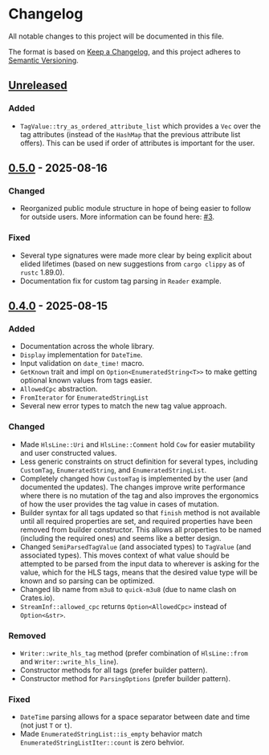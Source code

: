 # Changelog

All notable changes to this project will be documented in this file.

The format is based on [Keep a Changelog], and this project adheres to
[Semantic Versioning].

[Keep a Changelog]: https://keepachangelog.com/en/1.1.0/
[Semantic Versioning]: https://semver.org/spec/v2.0.0.html

## [Unreleased]

### Added

- `TagValue::try_as_ordered_attribute_list` which provides a `Vec` over
  the tag attributes (instead of the `HashMap` that the previous
  attribute list offers). This can be used if order of attributes is
  important for the user.

## [0.5.0] - 2025-08-16

### Changed
- Reorganized public module structure in hope of being easier to follow
  for outside users. More information can be found here: [#3].

### Fixed
- Several type signatures were made more clear by being explicit about
  elided lifetimes (based on new suggestions from `cargo clippy` as of
  `rustc` 1.89.0).
- Documentation fix for custom tag parsing in `Reader` example.

[#3]: https://github.com/theRealRobG/m3u8/pull/3

## [0.4.0] - 2025-08-15

### Added

- Documentation across the whole library.
- `Display` implementation for `DateTime`.
- Input validation on `date_time!` macro.
- `GetKnown` trait and impl on `Option<EnumeratedString<T>>` to make
  getting optional known values from tags easier.
- `AllowedCpc` abstraction.
- `FromIterator` for `EnumeratedStringList`
- Several new error types to match the new tag value approach.

### Changed

- Made `HlsLine::Uri` and `HlsLine::Comment` hold `Cow` for easier
  mutability and user constructed values.
- Less generic constraints on struct definition for several types,
  including `CustomTag`, `EnumeratedString`, and `EnumeratedStringList`.
- Completely changed how `CustomTag` is implemented by the user (and
  documented the updates). The changes improve write performance where
  there is no mutation of the tag and also improves the ergonomics of
  how the user provides the tag value in cases of mutation.
- Builder syntax for all tags updated so that `finish` method is not
  available until all required properties are set, and required
  properties have been removed from builder constructor. This allows all
  properties to be named (including the required ones) and seems like a
  better design.
- Changed `SemiParsedTagValue` (and associated types) to `TagValue` (and
  associated types). This moves context of what value should be
  attempted to be parsed from the input data to wherever is asking for
  the value, which for the HLS tags, means that the desired value type
  will be known and so parsing can be optimized.
- Changed lib name from `m3u8` to `quick-m3u8` (due to name clash on
  Crates.io).
- `StreamInf::allowed_cpc` returns `Option<AllowedCpc>` instead of
  `Option<&str>`.

### Removed

- `Writer::write_hls_tag` method (prefer combination of `HlsLine::from`
  and `Writer::write_hls_line`).
- Constructor methods for all tags (prefer builder pattern).
- Constructor method for `ParsingOptions` (prefer builder pattern).

### Fixed

- `DateTime` parsing allows for a space separator between date and time
  (not just `T` or `t`).
- Made `EnumeratedStringList::is_empty` behavior match
  `EnumeratedStringListIter::count` is zero behvior.

[unreleased]: https://github.com/theRealRobG/m3u8/compare/0.5.0...HEAD
[0.5.0]: https://github.com/theRealRobG/m3u8/compare/0.4.0...0.5.0
[0.4.0]: https://github.com/theRealRobG/m3u8/releases/tag/0.4.0